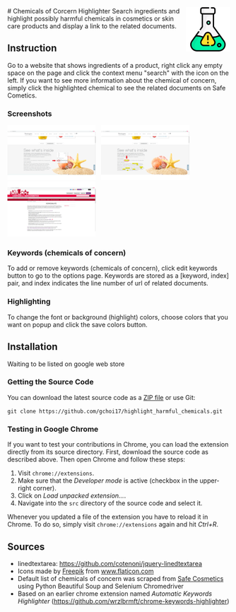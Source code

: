 <img width="100" src="https://github.com/gchoi17/highlight_harmful_chemicals/blob/master/src/icons/flask_128.png" align="right" style="padding-left: 10px" />
# Chemicals of Corcern Highlighter 
Search ingredients and highlight possibly harmful chemicals in cosmetics or skin care products and display a link to the related documents.

## Instruction
Go to a website that shows ingredients of a product, right click any empty space on the page and click the context menu "search" with the icon on the left. If you want to see more information about the chemical of concern, simply click the highlighted chemical to see the related documents on Safe Cometics.

### Screenshots
<a href="https://github.com/gchoi17/highlight_harmful_chemicals/blob/master/screenshots/screenshot1.png?raw=true" target="_blank"><img src="https://github.com/gchoi17/highlight_harmful_chemicals/blob/master/screenshots/screenshot1.png?raw=true" width="200" border="0" /></a>
&nbsp;
<a href="https://github.com/gchoi17/highlight_harmful_chemicals/blob/master/screenshots/screenshot2.png?raw=true" target="_blank"><img src="https://github.com/gchoi17/highlight_harmful_chemicals/blob/master/screenshots/screenshot2.png?raw=true" width="200" border="0" /></a>
&nbsp;
<a href="https://github.com/gchoi17/highlight_harmful_chemicals/blob/master/screenshots/screenshot3.png?raw=true" target="_blank"><img src="https://github.com/gchoi17/highlight_harmful_chemicals/blob/master/screenshots/screenshot3.png?raw=true" width="200" border="0" /></a>
&nbsp;

### Keywords (chemicals of concern)
To add or remove keywords (chemicals of concern), click edit keywords button to go to the options page. Keywords are stored as a [keyword, index] pair, and index indicates the line number of url of related documents.

### Highlighting
To change the font or background (highlight) colors, choose colors that you want on popup and click the save colors button.

## Installation

Waiting to be listed on google web store

### Getting the Source Code

You can download the latest source code as a [ZIP
file](https://github.com/gchoi17/highlight_harmful_chemicals/archive/master.zip)
or use Git:

```
git clone https://github.com/gchoi17/highlight_harmful_chemicals.git
```

### Testing in Google Chrome

If you want to test your contributions in Chrome, you can load the extension
directly from its source directory. First, download the source code as described
above. Then open Chrome and follow these steps:

1. Visit `chrome://extensions`.
2. Make sure that the *Developer mode* is active (checkbox in the upper-right
corner).
3. Click on *Load unpacked extension...*.
4. Navigate into the `src` directory of the source code and select it.

Whenever you updated a file of the extension you have to reload it in Chrome.
To do so, simply visit `chrome://extensions` again and hit *Ctrl+R*.

## Sources
* linedtextarea: https://github.com/cotenoni/jquery-linedtextarea<br>
* <span>
            Icons made by 
            <a href="http://www.freepik.com/" title="Freepik">Freepik</a> from 
            <a href="https://www.flaticon.com/" title="Flaticon">www.flaticon.com</a>
  </span><br>
* Default list of chemicals of concern was scraped from <a href=http://www.safecosmetics.org/>Safe Cosmetics</a> using Python Beautiful Soup and Selenium Chromedriver<br>
* Based on an earlier chrome extension named
*Automatic Keywords Highlighter* (https://github.com/wrzlbrmft/chrome-keywords-highlighter)<br>
